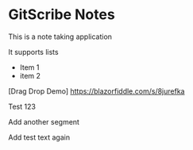 # GitScribe Notes

This is a note taking application

It supports lists

* Item 1
* item 2

[Drag Drop Demo] https://blazorfiddle.com/s/8jurefka

[comment]: <> (a reference style link.)

<!--- your comment goes here -->

<!---
 your comment goes here too
--><!-- SEG REF AQ9XJAKD -->
Test 123
<!-- SEG REF ANJCTBOR -->
Add another segment
<!-- SEG REF YCY39RE8 -->
Add test text again